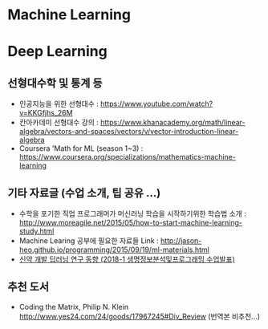 Machine Learning
=============



Deep Learning
=============



선형대수학 및 통계 등
-------------
* 인공지능을 위한 선형대수 : https://www.youtube.com/watch?v=KKGfjhs_26M
* 칸아카데미 선형대수 강의 : https://www.khanacademy.org/math/linear-algebra/vectors-and-spaces/vectors/v/vector-introduction-linear-algebra
* Coursera 'Math for ML (season 1~3) : https://www.coursera.org/specializations/mathematics-machine-learning


기타 자료글 (수업 소개, 팁 공유 ...)
-------------
* 수학을 포기한 직업 프로그래머가 머신러닝 학습을 시작하기위한 학습법 소개 : http://www.moreagile.net/2015/05/how-to-start-machine-learning-study.html
* Machine Learing 공부에 필요한 자료들 Link : http://jason-heo.github.io/programming/2015/09/19/ml-materials.html
* [신약 개발 딥러닝 연구 동향 (2018-1 생명정보분석및프로그래밍 수업발표)](https://docs.google.com/presentation/d/e/2PACX-1vSJ0hE127QzxFA9lwU7CZrah10YRIWJlkg8AA808ejhvlTKldUx1NlNmhWVOyhCZyZuXx0jN-5vYEe2/embed?start=false&loop=false&delayms=5000)

추천 도서
-------------
* Coding the Matrix, Philip N. Klein http://www.yes24.com/24/goods/17967245#Div_Review (번역본 비추천...)
